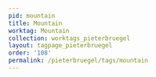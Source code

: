 ```yaml
---
pid: mountain
title: Mountain
worktag: Mountain
collection: worktags_pieterbruegel
layout: tagpage_pieterbruegel
order: '108'
permalink: /pieterbruegel/tags/mountain
---
```

